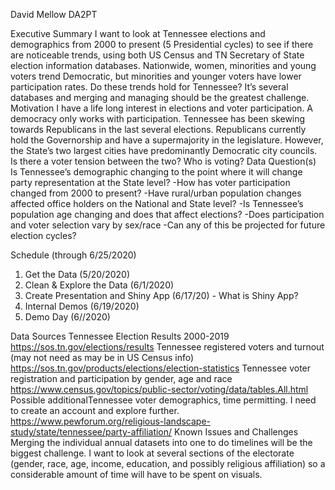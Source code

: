 David Mellow DA2PT

Executive Summary
I want to look at Tennessee elections and demographics from 2000 to present (5  Presidential cycles) to see if there are noticeable trends, using both US Census and TN Secretary of State election information databases. Nationwide, women, minorities and young voters trend Democratic, but minorities and younger voters have lower participation rates. Do these trends hold for Tennessee? It’s several databases and merging and managing should be the greatest challenge.
Motivation
I have a life long interest in elections and voter participation. A democracy only works with participation. Tennessee has been skewing towards Republicans in the last several elections. Republicans currently hold the Governorship and have a supermajority in the legislature. However, the State’s two largest cities have predominantly Democratic city councils. Is there a voter tension between the two? Who is voting?
Data Question(s)
Is Tennessee’s demographic changing to the point where it will change party representation at the State level?
	-How has voter participation changed from 2000 to present?
-Have rural/urban population changes affected office holders on the National and State level?
	-Is Tennessee’s population age changing  and does that affect elections?
	-Does participation and voter selection vary by sex/race
	-Can any of this be projected for future election cycles?
	

Schedule (through 6/25/2020)
1.	Get the Data (5/20/2020)
2.	Clean & Explore the Data (6/1/2020)
3.	Create Presentation and Shiny App (6/17/20) - What is Shiny App?
4.	Internal Demos (6/19/2020)
5.	Demo Day (6//2020)

Data Sources
Tennessee Election Results 2000-2019 https://sos.tn.gov/elections/results
Tennessee registered voters and turnout (may not need as may be in US Census info) https://sos.tn.gov/products/elections/election-statistics
Tennessee voter registration and participation by gender, age and race https://www.census.gov/topics/public-sector/voting/data/tables.All.html
Possible additionalTennessee voter demographics, time permitting. I need to create an account and explore further. https://www.pewforum.org/religious-landscape-study/state/tennessee/party-affiliation/
Known Issues and Challenges
Merging  the individual annual datasets into one to do timelines will be the biggest challenge. I want to look at several sections of the electorate (gender, race, age, income, education, and possibly religious affiliation) so a considerable amount of time will have to be spent on visuals.

